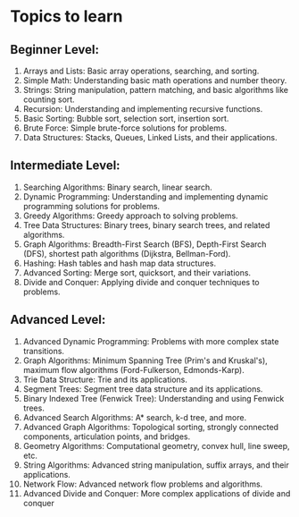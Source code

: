# Topics to learn

## Beginner Level:

1. Arrays and Lists: Basic array operations, searching, and sorting.
2. Simple Math: Understanding basic math operations and number theory.
3. Strings: String manipulation, pattern matching, and basic algorithms like counting sort.
4. Recursion: Understanding and implementing recursive functions.
5. Basic Sorting: Bubble sort, selection sort, insertion sort.
6. Brute Force: Simple brute-force solutions for problems.
7. Data Structures: Stacks, Queues, Linked Lists, and their applications.

## Intermediate Level:

1. Searching Algorithms: Binary search, linear search.
2. Dynamic Programming: Understanding and implementing dynamic programming solutions for problems.
3. Greedy Algorithms: Greedy approach to solving problems.
4. Tree Data Structures: Binary trees, binary search trees, and related algorithms.
5. Graph Algorithms: Breadth-First Search (BFS), Depth-First Search (DFS), shortest path algorithms (Dijkstra, Bellman-Ford).
6. Hashing: Hash tables and hash map data structures.
7. Advanced Sorting: Merge sort, quicksort, and their variations.
8. Divide and Conquer: Applying divide and conquer techniques to problems.

## Advanced Level:

1. Advanced Dynamic Programming: Problems with more complex state transitions.
2. Graph Algorithms: Minimum Spanning Tree (Prim's and Kruskal's), maximum flow algorithms (Ford-Fulkerson, Edmonds-Karp).
3. Trie Data Structure: Trie and its applications.
4. Segment Trees: Segment tree data structure and its applications.
5. Binary Indexed Tree (Fenwick Tree): Understanding and using Fenwick trees.
6. Advanced Search Algorithms: A\* search, k-d tree, and more.
7. Advanced Graph Algorithms: Topological sorting, strongly connected components, articulation points, and bridges.
8. Geometry Algorithms: Computational geometry, convex hull, line sweep, etc.
9. String Algorithms: Advanced string manipulation, suffix arrays, and their applications.
10. Network Flow: Advanced network flow problems and algorithms.
11. Advanced Divide and Conquer: More complex applications of divide and conquer
